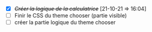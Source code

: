 - [x] ~~_Créer la logique de la calculatrice_~~ [21-10-21 => 16:04]
- [ ] Finir le CSS du theme chooser (partie visible)
- [ ] créer la partie logique du theme chooser

